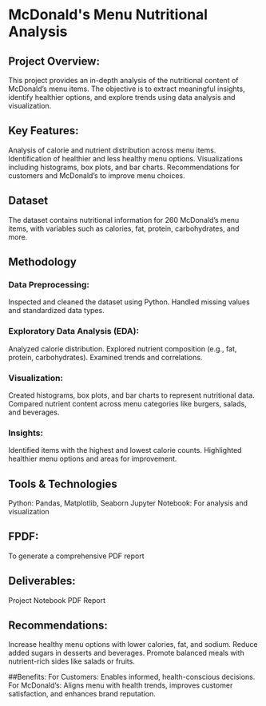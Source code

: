 # McDonald's Menu Nutritional Analysis
## Project Overview:
This project provides an in-depth analysis of the nutritional content of McDonald’s menu items. The objective is to extract meaningful insights, identify healthier options, and explore trends using data analysis and visualization.

## Key Features:
Analysis of calorie and nutrient distribution across menu items.
Identification of healthier and less healthy menu options.
Visualizations including histograms, box plots, and bar charts.
Recommendations for customers and McDonald’s to improve menu choices.

## Dataset
The dataset contains nutritional information for 260 McDonald’s menu items, with variables such as calories, fat, protein, carbohydrates, and more.

## Methodology
### Data Preprocessing:
Inspected and cleaned the dataset using Python.
Handled missing values and standardized data types.

### Exploratory Data Analysis (EDA):
Analyzed calorie distribution.
Explored nutrient composition (e.g., fat, protein, carbohydrates).
Examined trends and correlations.

### Visualization:
Created histograms, box plots, and bar charts to represent nutritional data.
Compared nutrient content across menu categories like burgers, salads, and beverages.

### Insights:
Identified items with the highest and lowest calorie counts.
Highlighted healthier menu options and areas for improvement.

## Tools & Technologies
Python: Pandas, Matplotlib, Seaborn
Jupyter Notebook: For analysis and visualization

## FPDF: 
To generate a comprehensive PDF report

## Deliverables:
Project Notebook
PDF Report

## Recommendations:
Increase healthy menu options with lower calories, fat, and sodium.
Reduce added sugars in desserts and beverages.
Promote balanced meals with nutrient-rich sides like salads or fruits.

##Benefits:
For Customers: Enables informed, health-conscious decisions.
For McDonald’s: Aligns menu with health trends, improves customer satisfaction, and enhances brand reputation.
